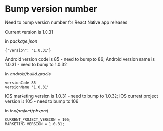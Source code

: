 # Bump version number

Need to bump version number for React Native app releases

Current version is 1.0.31

in *package.json*
```
{"version": "1.0.31"}
```

Android version code is 85 - need to bump to 86; Android version name is 1.0.31 - need to bump to 1.0.32

in *android/build.gradle*
```
versionCode 85
versionName '1.0.31'
```

IOS marketing version is 1.0.31 - need to bump to 1.0.32; IOS current project version is 105 - need to bump to 106

in *ios/project/pbxproj*
```
CURRENT_PROJECT_VERSION = 105;
MARKETING_VERSION = 1.0.31;
```
